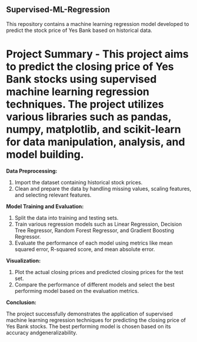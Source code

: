 ## Supervised-ML-Regression
This repository contains a machine learning regression model developed to predict the stock price of Yes Bank based on historical data.
# **Project Summary -**  This project aims to predict the closing price of Yes Bank stocks using supervised machine learning regression techniques. The project utilizes various libraries such as pandas, numpy, matplotlib, and scikit-learn for data manipulation, analysis, and model building.

**Data Preprocessing:**

1. Import the dataset containing historical stock prices.
2. Clean and prepare the data by handling missing values, scaling features, and selecting relevant features.

**Model Training and Evaluation:**

1. Split the data into training and testing sets.
2. Train various regression models such as Linear Regression, Decision Tree Regressor, Random Forest Regressor, and Gradient Boosting Regressor.
3. Evaluate the performance of each model using metrics like mean squared error, R-squared score, and mean absolute error.

**Visualization:**

1. Plot the actual closing prices and predicted closing prices for the test set.
2. Compare the performance of different models and select the best performing model based on the evaluation metrics.

**Conclusion:**

The project successfully demonstrates the application of supervised machine learning regression techniques for predicting the closing price of Yes Bank stocks. The best performing model is chosen based on its accuracy andgeneralizability.
